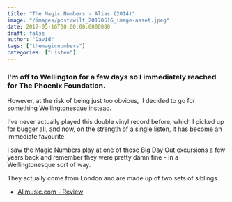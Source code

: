 ```yaml
---
title: "The Magic Numbers - Alias (2014)"
image: "/images/post/wilt_20170516_image-asset.jpeg"
date: 2017-05-16T00:00:00.0000000
draft: false
author: "David"
tags: ["themagicnumbers"]
categories: ["Listen"]
---
```

### I'm off to Wellington for a few days so I immediately reached for The Phoenix Foundation.

 However, at the risk of being just too obvious,  I decided to go for something Wellingtonesque instead.

 I've never actually played this double vinyl record before, which I picked up for bugger all, and now, on the strength of a single listen, it has become an immediate favourite.

 I saw the Magic Numbers play at one of those Big Day Out excursions a few years back and remember they were pretty damn fine - in a Wellingtonesque sort of way. 

 They actually come from London and are made up of two sets of siblings.

-  [Allmusic.com - Review](http://www.allmusic.com/album/alias-mw0002695064)